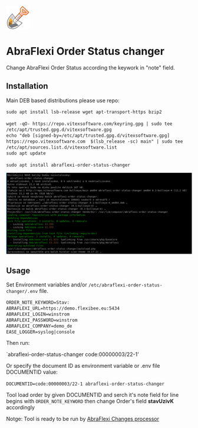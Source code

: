 ![Logo](abraflexi-order-status-changer.svg?raw=true)

AbraFlexi Order Status changer
==============================

Change AbraFlexi Order Status according the keywork in "note" field.


Installation
------------

Main DEB based distributions please use repo:

```shell
sudo apt install lsb-release wget apt-transport-https bzip2

wget -qO- https://repo.vitexsoftware.com/keyring.gpg | sudo tee /etc/apt/trusted.gpg.d/vitexsoftware.gpg
echo "deb [signed-by=/etc/apt/trusted.gpg.d/vitexsoftware.gpg]  https://repo.vitexsoftware.com  $(lsb_release -sc) main" | sudo tee /etc/apt/sources.list.d/vitexsoftware.list
sudo apt update

sudo apt install abraflexi-order-status-changer
```

![Deb installation](debian/debinst.png?raw=true)


Usage
-----

Set Environment variables and/or `/etc/abraflexi-order-status-changer/.env` file.

```
ORDER_NOTE_KEYWORD=Stav:
ABRAFLEXI_URL=https://demo.flexibee.eu:5434
ABRAFLEXI_LOGIN=winstrom
ABRAFLEXI_PASSWORD=winstrom
ABRAFLEXI_COMPANY=demo_de
EASE_LOGGER=syslog|console
```

Then run:

`abraflexi-order-status-changer code:00000003/22-1'

Or specify the document ID as environment variable or .env file DOCUMENTID value:

`DOCUMENTID=code:00000003/22-1 abraflexi-order-status-changer`

Tool load order by given DOCUMENTID and serch it's note field for line begins with `ORDER_NOTE_KEYWORD`
then change Order's field **stavUzivK** accordingly


Notge: Tool is ready to be run by [AbraFlexi Changes processor](https://github.com/VitexSoftware/abraflexi-changes-processor)
